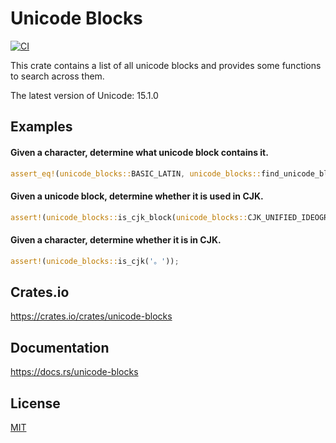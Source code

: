 Unicode Blocks
====================

[![CI](https://github.com/magiclen/unicode-blocks/actions/workflows/ci.yml/badge.svg)](https://github.com/magiclen/unicode-blocks/actions/workflows/ci.yml)

This crate contains a list of all unicode blocks and provides some functions to search across them.

The latest version of Unicode: 15.1.0

## Examples

#### Given a character, determine what unicode block contains it.

```rust
assert_eq!(unicode_blocks::BASIC_LATIN, unicode_blocks::find_unicode_block('A').unwrap());
```

#### Given a unicode block, determine whether it is used in CJK.

```rust
assert!(unicode_blocks::is_cjk_block(unicode_blocks::CJK_UNIFIED_IDEOGRAPHS));
```

#### Given a character, determine whether it is in CJK.

```rust
assert!(unicode_blocks::is_cjk('。'));
```

## Crates.io

https://crates.io/crates/unicode-blocks

## Documentation

https://docs.rs/unicode-blocks

## License

[MIT](LICENSE)